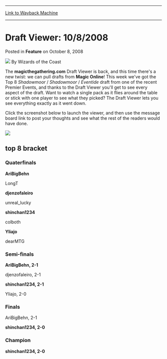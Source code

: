 
---
[Link to Wayback Machine](https://web.archive.org/web/20220125041239/https://magic.wizards.com/en/articles/archive/draft-viewer-1082008-2008-10-08)

[_metadata_:author]:- "Wizards of the Coast"
[_metadata_:description]:- "The magicthegathering.com Draft Viewer is back, and this time there's a new twist: we can pull drafts from Magic Online! This week we've got the Top 8 Shadowmoor / Shadowmoor / Eventide draft from one of the recent Premier Events, and thanks to the Draft Viewer you'll get to see every aspect of the draft. Want to watch a single pack as it flies around the table or stick with"
[_metadata_:generator]:- "Drupal 7 (http://drupal.org)"
[_metadata_:node]:- "600221"
[_metadata_:publish_date]:- "2008-10-08"
[_metadata_:source]:- "div-main-content"
[_metadata_:title]:- "Draft Viewer: 10/8/2008"
[_metadata_:wayback_capture_timestamp]:- "2022-01-25 04:12:39"
[_metadata_:wayback_raw_url]:- "https://web.archive.org/web/20220125041239id_/https://magic.wizards.com/en/articles/archive/draft-viewer-1082008-2008-10-08"
[_metadata_:wayback_url]:- "https://magic.wizards.com/en/articles/archive/draft-viewer-1082008-2008-10-08"
---


Draft Viewer: 10/8/2008
=======================



 Posted in **Feature**
 on October 8, 2008 






![](https://media.magic.wizards.com/styles/auth_small/public/images/person/wizards_author.jpg)
By Wizards of the Coast












The **magicthegathering.com** Draft Viewer is back, and this time there's a new twist: we can pull drafts from **Magic Online**! This week we've got the Top 8 *Shadowmoor* / *Shadowmoor* / *Eventide* draft from one of the recent Premier Events, and thanks to the Draft Viewer you'll get to see every aspect of the draft. Want to watch a single pack as it flies around the table or stick with one player to see what they picked? The Draft Viewer lets you see everything exactly as it went down.


Click the screenshot below to launch the viewer, and then use the message board link to post your thoughts and see what the rest of the readers would have done.


[![](https://media.magic.wizards.com/image_legacy_migration/mtg/images/daily/activity/33_ss.jpg)](http://gatherer.wizards.com/magic/draftools/draftviewer.asp?draftid=sse_73941)



top 8 bracket
-------------





### Quaterfinals





**AriBigBehn**




LongT






**djenzofaleiro**




unreal\_lucky






**shinchan1234**




colboth






**Yliajo**




dearMTG







### Semi-finals





**AriBigBehn, 2-1**




djenzofaleiro, 2-1






**shinchan1234, 2-1**




Yliajo, 2-0







### Finals





AriBigBehn, 2-1




**shinchan1234, 2-0**







### Champion





**shinchan1234, 2-0**















